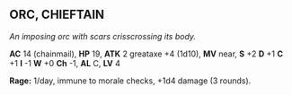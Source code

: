 ## ORC, CHIEFTAIN

_An imposing orc with scars crisscrossing its body._

**AC** 14 (chainmail), **HP** 19, **ATK** 2 greataxe +4 (1d10), **MV** near, **S** +2 **D** +1 **C** +1 **I** -1 **W** +0 **Ch** -1, **AL** C, **LV** 4

**Rage:** 1/day, immune to morale checks, +1d4 damage (3 rounds).

